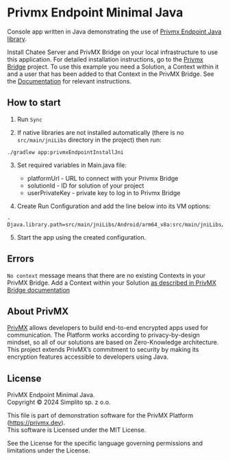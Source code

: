 # Privmx Endpoint Minimal Java

Console app written in Java demonstrating the use
of [Privmx Endpoint Java library](https://github.com/simplito/privmx-endpoint-java).

Install Chatee Server and PrivMX Bridge on your local infrastructure to use this application. For detailed
installation instructions, go to the [Privmx Bridge](https://github.com/simplito/privmx-bridge) project.
To use this example you need a Solution, a Context within it and a user that has been added to that Context in
the PrivMX Bridge.
See the [Documentation](https://docs.privmx.dev) for relevant instructions.

## How to start

1. Run `Sync`

2. If native libraries are not installed automatically (there is no `src/main/jniLibs` directory in the project) then
   run:

```shell
./gradlew app:privmxEndpointInstallJni
```

3. Set required variables in Main.java file:
    - platformUrl - URL to connect with your Privmx Bridge
    - solutionId - ID for solution of your project
    - userPrivateKey - private key to log in to Privmx Bridge

4. Create Run Configuration and add the line below into its VM options:

```text
-Djava.library.path=src/main/jniLibs/Android/arm64_v8a:src/main/jniLibs/Android/armeabi_v7a:src/main/jniLibs/Android/x86:src/main/jniLibs/Android/x86_64:src/main/jniLibs/Darwin/arm64:src/main/jniLibs/arm64:src/main/jniLibs/arm64_v8a:src/main/jniLibs/armeabi_v7a:src/main/jniLibs/x86:src/main/jniLibs/x86_64
```

5. Start the app using the created configuration.

## Errors

`No context` message means that there are no existing Contexts in your PrivMX Bridge. Add a Context within your
Solution [as described in PrivMX Bridge documentation](https://github.com/simplito/privmx-bridge)

## About PrivMX

[PrivMX](http://privmx.com)  allows developers to build end-to-end encrypted apps used for communication. The Platform
works according to privacy-by-design mindset, so all of our solutions are based on Zero-Knowledge architecture. This
project extends PrivMX’s commitment to security by making its encryption features accessible to developers using Java.

## License

PrivMX Endpoint Minimal Java. \
Copyright © 2024 Simplito sp. z o.o.

This file is part of demonstration software for the PrivMX Platform (https://privmx.dev). \
This software is Licensed under the MIT License.

See the License for the specific language governing permissions and \
limitations under the License.


